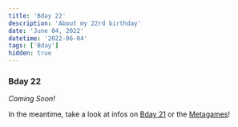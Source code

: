 ```yaml
---
title: 'Bday 22'
description: 'About my 22rd birthday'
date: 'June 04, 2022'
datetime: '2022-06-04'
tags: ['Bday']
hidden: true
---
```


### Bday 22

_Coming Soon!_

In the meantime, take a look at infos on [Bday 21](bday21) or the [Metagames](t/Meta)!
